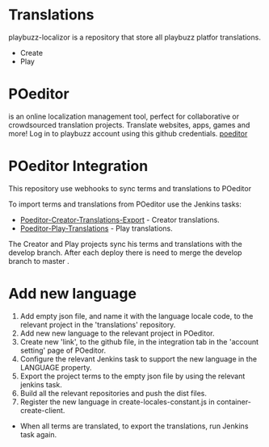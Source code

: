 # Translations
playbuzz-localizor is a repository that store all playbuzz platfor translations.

  - Create
  - Play

# POeditor
 is an online localization management tool, perfect for collaborative or crowdsourced translation projects. Translate websites, apps, games and more!
 Log in to playbuzz account using this github credentials.
[poeditor](https://poeditor.com/projects/)
# POeditor Integration
This repository use webhooks to sync terms and translations to POeditor

To import terms and translations from POeditor use the Jenkins tasks:
  -  [Poeditor-Creator-Translations-Export](https://jenkins.playbuzz.com/job/Poeditor-Creator-Translations-Export) - Creator translations.
  - [Poeditor-Play-Translations](https://jenkins.playbuzz.com/job/Poeditor-Play-Translations-Export/) - Play translations.

The Creator and Play projects sync his terms and translations with the develop branch.
After each deploy there is need to merge the develop branch to master .

# Add new language

  1. Add empty json file, and name it with the language locale code, to the relevant project in the 'translations' repository.
  2. Add new new language to the relevant project in POeditor.
  3. Create new  'link', to the github file, in the integration tab in the 'account setting' page of POeditor.
  4. Configure the relevant Jenkins task to support the new language in the LANGUAGE property.
  5. Export the project terms to the empty json file by using the relevant jenkins task.
  6. Build all the relevant repositories and push the dist files.
  7. Register the new language in create-locales-constant.js in container-create-client.

- When all terms are translated, to export the translations, run Jenkins task again.


